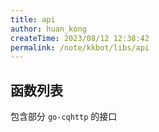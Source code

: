 ```yaml
---
title: api
author: huan_kong
createTime: 2023/08/12 12:38:42
permalink: /note/kkbot/libs/api
---
```


## 函数列表

包含部分 `go-cqhttp` 的接口
